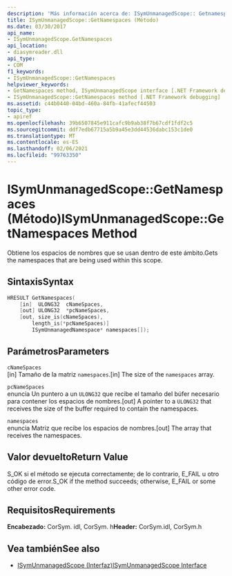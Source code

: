 ```yaml
---
description: 'Más información acerca de: ISymUnmanagedScope:: Getnamespaces ((método)'
title: ISymUnmanagedScope::GetNamespaces (Método)
ms.date: 03/30/2017
api_name:
- ISymUnmanagedScope.GetNamespaces
api_location:
- diasymreader.dll
api_type:
- COM
f1_keywords:
- ISymUnmanagedScope::GetNamespaces
helpviewer_keywords:
- GetNamespaces method, ISymUnmanagedScope interface [.NET Framework debugging]
- ISymUnmanagedScope::GetNamespaces method [.NET Framework debugging]
ms.assetid: c44b0440-04bd-460a-84fb-41afecf44503
topic_type:
- apiref
ms.openlocfilehash: 39b6507845e911cafc9b9ab38f7b67cdf1fdf2c5
ms.sourcegitcommit: ddf7edb67715a5b9a45e3dd44536dabc153c1de0
ms.translationtype: MT
ms.contentlocale: es-ES
ms.lasthandoff: 02/06/2021
ms.locfileid: "99763350"
---
```

# <a name="isymunmanagedscopegetnamespaces-method"></a><span data-ttu-id="0ef5e-103">ISymUnmanagedScope::GetNamespaces (Método)</span><span class="sxs-lookup"><span data-stu-id="0ef5e-103">ISymUnmanagedScope::GetNamespaces Method</span></span>

<span data-ttu-id="0ef5e-104">Obtiene los espacios de nombres que se usan dentro de este ámbito.</span><span class="sxs-lookup"><span data-stu-id="0ef5e-104">Gets the namespaces that are being used within this scope.</span></span>  
  
## <a name="syntax"></a><span data-ttu-id="0ef5e-105">Sintaxis</span><span class="sxs-lookup"><span data-stu-id="0ef5e-105">Syntax</span></span>  
  
```cpp  
HRESULT GetNamespaces(  
    [in]  ULONG32  cNameSpaces,  
    [out] ULONG32  *pcNameSpaces,  
    [out, size_is(cNameSpaces),  
        length_is(*pcNameSpaces)]  
        ISymUnmanagedNamespace* namespaces[]);  
```  
  
## <a name="parameters"></a><span data-ttu-id="0ef5e-106">Parámetros</span><span class="sxs-lookup"><span data-stu-id="0ef5e-106">Parameters</span></span>  

 `cNameSpaces`  
 <span data-ttu-id="0ef5e-107">[in] Tamaño de la matriz `namespaces`.</span><span class="sxs-lookup"><span data-stu-id="0ef5e-107">[in] The size of the `namespaces` array.</span></span>  
  
 `pcNameSpaces`  
 <span data-ttu-id="0ef5e-108">enuncia Un puntero a un `ULONG32` que recibe el tamaño del búfer necesario para contener los espacios de nombres.</span><span class="sxs-lookup"><span data-stu-id="0ef5e-108">[out] A pointer to a `ULONG32` that receives the size of the buffer required to contain the namespaces.</span></span>  
  
 `namespaces`  
 <span data-ttu-id="0ef5e-109">enuncia Matriz que recibe los espacios de nombres.</span><span class="sxs-lookup"><span data-stu-id="0ef5e-109">[out] The array that receives the namespaces.</span></span>  
  
## <a name="return-value"></a><span data-ttu-id="0ef5e-110">Valor devuelto</span><span class="sxs-lookup"><span data-stu-id="0ef5e-110">Return Value</span></span>  

 <span data-ttu-id="0ef5e-111">S_OK si el método se ejecuta correctamente; de lo contrario, E_FAIL u otro código de error.</span><span class="sxs-lookup"><span data-stu-id="0ef5e-111">S_OK if the method succeeds; otherwise, E_FAIL or some other error code.</span></span>  
  
## <a name="requirements"></a><span data-ttu-id="0ef5e-112">Requisitos</span><span class="sxs-lookup"><span data-stu-id="0ef5e-112">Requirements</span></span>  

 <span data-ttu-id="0ef5e-113">**Encabezado:** CorSym. idl, CorSym. h</span><span class="sxs-lookup"><span data-stu-id="0ef5e-113">**Header:** CorSym.idl, CorSym.h</span></span>  
  
## <a name="see-also"></a><span data-ttu-id="0ef5e-114">Vea también</span><span class="sxs-lookup"><span data-stu-id="0ef5e-114">See also</span></span>

- [<span data-ttu-id="0ef5e-115">ISymUnmanagedScope (Interfaz)</span><span class="sxs-lookup"><span data-stu-id="0ef5e-115">ISymUnmanagedScope Interface</span></span>](isymunmanagedscope-interface.md)
